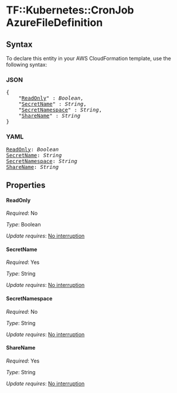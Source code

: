 # TF::Kubernetes::CronJob AzureFileDefinition

## Syntax

To declare this entity in your AWS CloudFormation template, use the following syntax:

### JSON

<pre>
{
    "<a href="#readonly" title="ReadOnly">ReadOnly</a>" : <i>Boolean</i>,
    "<a href="#secretname" title="SecretName">SecretName</a>" : <i>String</i>,
    "<a href="#secretnamespace" title="SecretNamespace">SecretNamespace</a>" : <i>String</i>,
    "<a href="#sharename" title="ShareName">ShareName</a>" : <i>String</i>
}
</pre>

### YAML

<pre>
<a href="#readonly" title="ReadOnly">ReadOnly</a>: <i>Boolean</i>
<a href="#secretname" title="SecretName">SecretName</a>: <i>String</i>
<a href="#secretnamespace" title="SecretNamespace">SecretNamespace</a>: <i>String</i>
<a href="#sharename" title="ShareName">ShareName</a>: <i>String</i>
</pre>

## Properties

#### ReadOnly

_Required_: No

_Type_: Boolean

_Update requires_: [No interruption](https://docs.aws.amazon.com/AWSCloudFormation/latest/UserGuide/using-cfn-updating-stacks-update-behaviors.html#update-no-interrupt)

#### SecretName

_Required_: Yes

_Type_: String

_Update requires_: [No interruption](https://docs.aws.amazon.com/AWSCloudFormation/latest/UserGuide/using-cfn-updating-stacks-update-behaviors.html#update-no-interrupt)

#### SecretNamespace

_Required_: No

_Type_: String

_Update requires_: [No interruption](https://docs.aws.amazon.com/AWSCloudFormation/latest/UserGuide/using-cfn-updating-stacks-update-behaviors.html#update-no-interrupt)

#### ShareName

_Required_: Yes

_Type_: String

_Update requires_: [No interruption](https://docs.aws.amazon.com/AWSCloudFormation/latest/UserGuide/using-cfn-updating-stacks-update-behaviors.html#update-no-interrupt)


